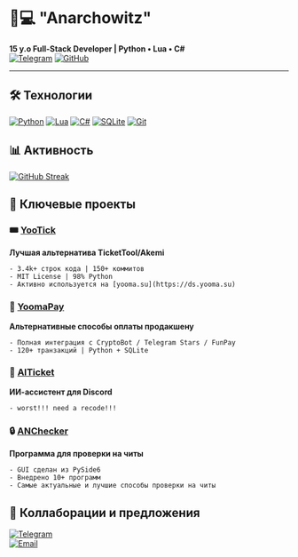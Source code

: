 # 👨💻 "Anarchowitz" 

**15 y.o Full-Stack Developer | Python • Lua • C#**  
[![Telegram](https://img.shields.io/badge/Contact-@anarchowitz-2CA5E0?logo=telegram)](https://t.me/anarchowitz)
[![GitHub](https://img.shields.io/badge/Portfolio-Anarchowitz-181717?logo=github)](https://github.com/Anarchowitz)

---
## 🛠️ Технологии
[![Python](https://img.shields.io/badge/Python-Expert-3776AB?logo=python)](https://python.org)
[![Lua](https://img.shields.io/badge/Lua-Pro-2C2D72?logo=lua)](https://lua.org)
[![C#](https://img.shields.io/badge/C%23-Advanced-239120?logo=c-sharp)](https://docs.microsoft.com/dotnet/csharp/)
[![SQLite](https://img.shields.io/badge/SQLite-3.43%2B-003B57?logo=sqlite)](https://sqlite.org)
[![Git](https://img.shields.io/badge/Git-Expert-F05032?logo=git)](https://git-scm.com)

## 📊 Активность
[![GitHub Streak](https://streak-stats.demolab.com?user=Anarchowitz&theme=dark)](https://git.io/streak-stats)  


## 🚀 Ключевые проекты

### 🎟️ [YooTick](https://github.com/Anarchowitz/YooTick) 
**Лучшая альтернатива TicketTool/Akemi**  
```
- 3.4k+ строк кода | 150+ коммитов 
- MIT License | 98% Python
- Активно используется на [yooma.su](https://ds.yooma.su)
```
### 💸 [YoomaPay](https://t.me/yoomapay_bot)
**Альтернативные способы оплаты продакшену**
```
- Полная интеграция с CryptoBot / Telegram Stars / FunPay
- 120+ транзакций | Python + SQLite
```
### 🤖 [AITicket](https://github.com/Anarchowitz/AITicket)
**ИИ-ассистент для Discord**
```
- worst!!! need a recode!!!
```
### 🔒 [ANChecker](https://github.com/Anarchowitz/ANChecker)
**Программа для проверки на читы**
```
- GUI сделан из PySide6
- Внедрено 10+ программ
- Самые актуальные и лучшие способы проверки на читы
```

## 🤝 Коллаборации и предложения

[![Telegram](https://img.shields.io/badge/Telegram-@anarchowitz-2CA5E0?logo=telegram)](https://t.me/anarchowitz)  
[![Email](https://img.shields.io/badge/Email-dildopenisovich2013@gmail.com-D14836?logo=gmail)](mailto:dildopenisovich2013@gmail.com)  
